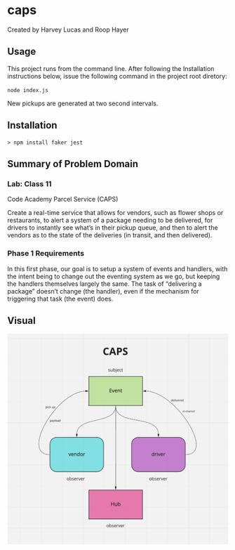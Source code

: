 # caps

Created by Harvey Lucas and Roop Hayer

## Usage

This project runs from the command line. After following the Installation instructions below, issue the following command in the project root diretory:

`node index.js`

New pickups are generated at two second intervals.

## Installation

```plaintext
> npm install faker jest
```

## Summary of Problem Domain

### Lab: Class 11

Code Academy Parcel Service (CAPS)

Create a real-time service that allows for vendors, such as flower shops or restaurants, to alert a system of a package needing to be delivered, for drivers to instantly see what’s in their pickup queue, and then to alert the vendors as to the state of the deliveries (in transit, and then delivered).

### Phase 1 Requirements

In this first phase, our goal is to setup a system of events and handlers, with the intent being to change out the eventing system as we go, but keeping the handlers themselves largely the same. The task of “delivering a package” doesn’t change (the handler), even if the mechanism for triggering that task (the event) does.

## Visual

![CAPS](./public/caps.png)

